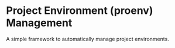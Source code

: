 # Project Environment (proenv) Management

A simple framework to automatically manage project environments.

